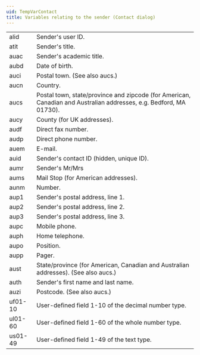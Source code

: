 ```yaml
---
uid: TempVarContact
title: Variables relating to the sender (Contact dialog)
---
```


|         |                                                                                                                    |
|---------|--------------------------------------------------------------------------------------------------------------------|
| alid    | Sender's user ID.                                                                                                  |
| atit    | Sender's title.                                                                                                    |
| auac    | Sender's academic title.                                                                                           |
| aubd    | Date of birth.                                                                                                     |
| auci    | Postal town. (See also aucs.)                                                                                      |
| aucn    | Country.                                                                                                           |
| aucs    | Postal town, state/province and zipcode (for American, Canadian and Australian addresses, e.g. Bedford, MA 01730). |
| aucy    | County (for UK addresses).                                                                                         |
| audf    | Direct fax number.                                                                                                 |
| audp    | Direct phone number.                                                                                               |
| auem    | E-mail.                                                                                                            |
| auid    | Sender's contact ID (hidden, unique ID).                                                                           |
| aumr    | Sender's Mr/Mrs                                                                                                    |
| aums    | Mail Stop (for American addresses).                                                                                |
| aunm    | Number.                                                                                                            |
| aup1    | Sender's postal address, line 1.                                                                                   |
| aup2    | Sender's postal address, line 2.                                                                                   |
| aup3    | Sender's postal address, line 3.                                                                                   |
| aupc    | Mobile phone.                                                                                                      |
| auph    | Home telephone.                                                                                                    |
| aupo    | Position.                                                                                                          |
| aupp    | Pager.                                                                                                             |
| aust    | State/province (for American, Canadian and Australian addresses). (See also aucs.)                                 |
| auth    | Sender's first name and last name.                                                                                 |
| auzi    | Postcode. (See also aucs.)                                                                                         |
| uf01-10 | User-defined field 1-10 of the decimal number type.                                                                |
| ul01-60 | User-defined field 1-60 of the whole number type.                                                                  |
| us01-49 | User-defined field 1-49 of the text type.                                                                          |